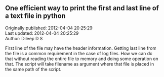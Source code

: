 ## One efficient way to print the first and last line of a text file in python  
Originally published: 2012-04-04 20:25:29  
Last updated: 2012-04-04 20:25:29  
Author: Dileep D S  
  
First line of the file may have the header information.
Getting last line from the file is a common requirement in the case of log files.
How we can do that without reading the entire file to memory and doing some operation on that.
The script will take filename as argument where that file is placed in the same path of the script.